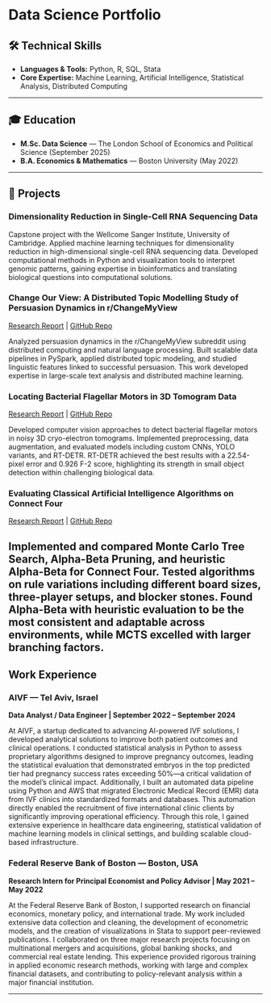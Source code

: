 # Data Science Portfolio

## 🛠️ Technical Skills
- **Languages & Tools:** Python, R, SQL, Stata  
- **Core Expertise:** Machine Learning, Artificial Intelligence, Statistical Analysis, Distributed Computing  

---

## 🎓 Education
- **M.Sc. Data Science** — The London School of Economics and Political Science (September 2025)  
- **B.A. Economics & Mathematics** — Boston University (May 2022)  

---

## 📂 Projects


### Dimensionality Reduction in Single-Cell RNA Sequencing Data
Capstone project with the Wellcome Sanger Institute, University of Cambridge. Applied machine learning techniques for dimensionality reduction in high-dimensional single-cell RNA sequencing data. Developed computational methods in Python and visualization tools to interpret genomic patterns, gaining expertise in bioinformatics and translating biological questions into computational solutions.

### Change Our View: A Distributed Topic Modelling Study of Persuasion Dynamics in r/ChangeMyView
[Research Report]() | [GitHub Repo]()  

Analyzed persuasion dynamics in the r/ChangeMyView subreddit using distributed computing and natural language processing. Built scalable data pipelines in PySpark, applied distributed topic modeling, and studied linguistic features linked to successful persuasion. This work developed expertise in large-scale text analysis and distributed machine learning.

### Locating Bacterial Flagellar Motors in 3D Tomogram Data
[Research Report]() | [GitHub Repo]()  

Developed computer vision approaches to detect bacterial flagellar motors in noisy 3D cryo-electron tomograms. Implemented preprocessing, data augmentation, and evaluated models including custom CNNs, YOLO variants, and RT-DETR. RT-DETR achieved the best results with a 22.54-pixel error and 0.926 F-2 score, highlighting its strength in small object detection within challenging biological data.

### Evaluating Classical Artificial Intelligence Algorithms on Connect Four
[Research Report]() | [GitHub Repo]()  

Implemented and compared Monte Carlo Tree Search, Alpha-Beta Pruning, and heuristic Alpha-Beta for Connect Four. Tested algorithms on rule variations including different board sizes, three-player setups, and blocker stones. Found Alpha-Beta with heuristic evaluation to be the most consistent and adaptable across environments, while MCTS excelled with larger branching factors.
---

## Work Experience

### AIVF — Tel Aviv, Israel  
**Data Analyst / Data Engineer | September 2022 – September 2024**  

At AIVF, a startup dedicated to advancing AI-powered IVF solutions, I developed analytical solutions to improve both patient outcomes and clinical operations. I conducted statistical analysis in Python to assess proprietary algorithms designed to improve pregnancy outcomes, leading the statistical evaluation that demonstrated embryos in the top predicted tier had pregnancy success rates exceeding 50%—a critical validation of the model’s clinical impact. Additionally, I built an automated data pipeline using Python and AWS that migrated Electronic Medical Record (EMR) data from IVF clinics into standardized formats and databases. This automation directly enabled the recruitment of five international clinic clients by significantly improving operational efficiency. Through this role, I gained extensive experience in healthcare data engineering, statistical validation of machine learning models in clinical settings, and building scalable cloud-based infrastructure.

### Federal Reserve Bank of Boston — Boston, USA  
**Research Intern for Principal Economist and Policy Advisor | May 2021 – May 2022**  

At the Federal Reserve Bank of Boston, I supported research on financial economics, monetary policy, and international trade. My work included extensive data collection and cleaning, the development of econometric models, and the creation of visualizations in Stata to support peer-reviewed publications. I collaborated on three major research projects focusing on multinational mergers and acquisitions, global banking shocks, and commercial real estate lending. This experience provided rigorous training in applied economic research methods, working with large and complex financial datasets, and contributing to policy-relevant analysis within a major financial institution.

---
